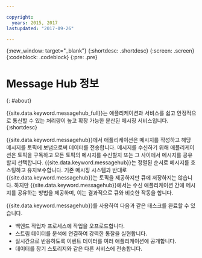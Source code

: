 ```yaml
---

copyright:
  years: 2015, 2017
lastupdated: "2017-09-26"

---
```


{:new_window: target="_blank"}
{:shortdesc: .shortdesc}
{:screen: .screen}
{:codeblock: .codeblock}
{:pre: .pre}

# Message Hub 정보
{: #about}

{{site.data.keyword.messagehub_full}}는 애플리케이션과 서비스를 쉽고 안정적으로 통신할 수 있는 처리량이 높고 확장 가능한 분산된 메시징 서비스입니다.
{:shortdesc}

{{site.data.keyword.messagehub}}에서 애플리케이션은
메시지를 작성하고 해당 메시지를 토픽에 보냄으로써 데이터를 전송합니다. 메시지를 수신하기 위해 애플리케이션은
토픽을 구독하고 모든 토픽의 메시지를 수신할지 또는 그 사이에서 메시지를 공유할지 선택합니다.
{{site.data.keyword.messagehub}}는 정렬된 순서로 메시지를 호스팅하고
유지보수합니다. 기존 메시징 시스템과 반대로 {{site.data.keyword.messagehub}}는 토픽을 제공하지만 큐에 저장하지는 않습니다. 하지만
{{site.data.keyword.messagehub}}에서는 수신 애플리케이션 간에 메시지를 공유하는 방법을 제공하며,
이는 결과적으로 큐와 비슷한 작동을 합니다. 

{{site.data.keyword.messagehub}}를 사용하여 다음과 같은 태스크를 완료할 수 있습니다. 

* 백엔드 작업자 프로세스에 작업을 오프로드합니다. 
* 스트림 데이터를 분석에 연결하여 강력한 통찰을 실현합니다.
* 실시간으로 반응하도록 이벤트 데이터를 여러 애플리케이션에 공개합니다.
* 데이터를 장기 스토리지와 같은 다른 서비스에 전송합니다. 
